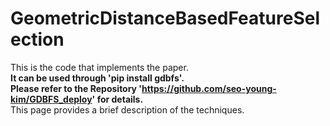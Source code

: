 # GeometricDistanceBasedFeatureSelection
This is the code that implements the paper.  
__It can be used through 'pip install gdbfs'.  
Please refer to the Repository 'https://github.com/seo-young-kim/GDBFS_deploy' for details.__  
This page provides a brief description of the techniques.
